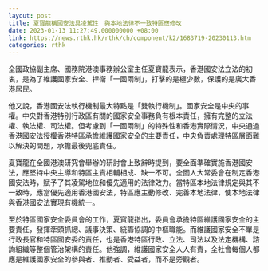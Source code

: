 ```yaml
---
layout: post
title: 夏寶龍稱國安法具凌駕性　與本地法律不一致特區應修改
date: 2023-01-13 11:27:49.000000000 +08:00
link: https://news.rthk.hk/rthk/ch/component/k2/1683719-20230113.htm
categories: rthk
---
```


全國政協副主席、國務院港澳事務辦公室主任夏寶龍表示，香港國安法立法的初衷，是為了維護國家安全、捍衛「一國兩制」，打擊的是極少數，保護的是廣大香港居民。

他又說，香港國安法執行機制最大特點是「雙執行機制」。國家安全是中央的事權。中央對香港特別行政區有關的國家安全事務負有根本責任，擁有完整的立法權、執法權、司法權。但考慮到「一國兩制」的特殊性和香港實際情況，中央通過香港國安法授權香港特區承擔維護國家安全的主要責任，中央負責處理特區層面難以解決的問題，承擔最後兜底責任。

夏寶龍在全國港澳研究會舉辦的研討會上致辭時提到，要全面準確實施香港國安法，應堅持中央主導和特區主責相輔相成、缺一不可。全國人大常委會在制定香港國安法時，賦予了其凌駕地位和優先適用的法律效力。當特區本地法律規定與其不一致時，應當優先適用香港國安法，特區應主動修改、完善本地法律，使本地法律與香港國安法實現有機統一。 

至於特區國家安全委員會的工作，夏寶龍指出，委員會承擔特區維護國家安全的主要責任，發揮牽頭抓總、議事決策、統籌協調的中樞職能。而維護國家安全不單是行政長官和特區國安委的責任，也是香港特區行政、立法、司法以及法定機構、諮詢組織等整個管治架構的責任。他強調，維護國家安全人人有責，全社會每個人都應是維護國家安全的參與者、推動者、受益者，而不是旁觀者。
